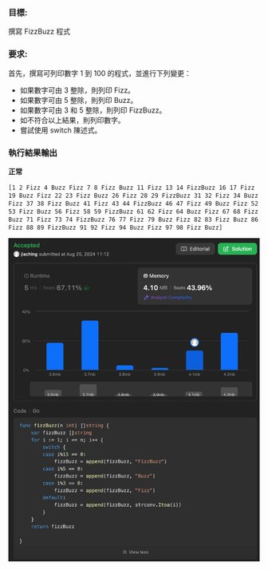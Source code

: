 ### 目標:

撰寫 FizzBuzz 程式

### 要求:

首先，撰寫可列印數字 1 到 100 的程式，並進行下列變更：

- 如果數字可由 3 整除，則列印 Fizz。
- 如果數字可由 5 整除，則列印 Buzz。
- 如果數字可由 3 和 5 整除，則列印 FizzBuzz。
- 如不符合以上結果，則列印數字。
- 嘗試使用 switch 陳述式。

### 執行結果輸出
**正常**
```
[1 2 Fizz 4 Buzz Fizz 7 8 Fizz Buzz 11 Fizz 13 14 FizzBuzz 16 17 Fizz 19 Buzz Fizz 22 23 Fizz Buzz 26 Fizz 28 29 FizzBuzz 31 32 Fizz 34 Buzz Fizz 37 38 Fizz Buzz 41 Fizz 43 44 FizzBuzz 46 47 Fizz 49 Buzz Fizz 52 53 Fizz Buzz 56 Fizz 58 59 FizzBuzz 61 62 Fizz 64 Buzz Fizz 67 68 Fizz Buzz 71 Fizz 73 74 FizzBuzz 76 77 Fizz 79 Buzz Fizz 82 83 Fizz Buzz 86 Fizz 88 89 FizzBuzz 91 92 Fizz 94 Buzz Fizz 97 98 Fizz Buzz]
```

![image](./leetcode_ac_412.png)
